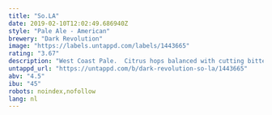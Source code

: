 ```yaml
---
title: "So.LA"
date: 2019-02-10T12:02:49.686940Z
style: "Pale Ale - American"
brewery: "Dark Revolution"
image: "https://labels.untappd.com/labels/1443665"
rating: "3.67"
description: "West Coast Pale.  Citrus hops balanced with cutting bitterness. Easy drinking beer which will leave you wanting more. "
untappd_url: "https://untappd.com/b/dark-revolution-so-la/1443665"
abv: "4.5"
ibu: "45"
robots: noindex,nofollow
lang: nl
---
```

